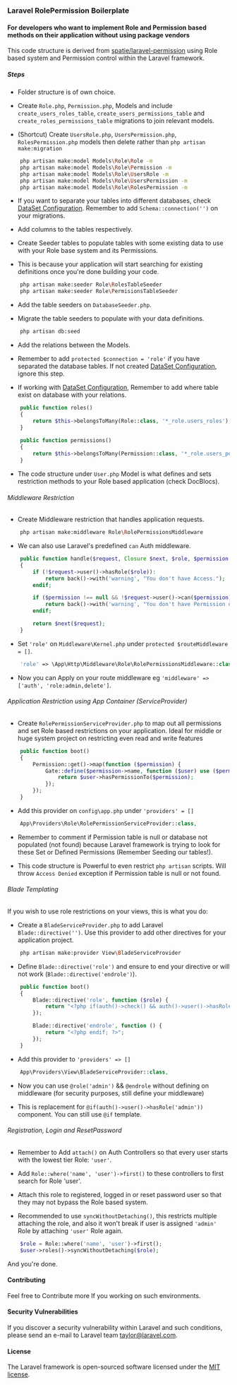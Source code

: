 ### Laravel RolePermission Boilerplate

#### For developers who want to implement Role and Permission based methods on their application without using package vendors

This code structure is derived from [spatie/laravel-permission](https://github.com/spatie/laravel-permission) using Role based system and Permission control within the Laravel framework.

##### Steps

- Folder structure is of own choice.

- Create `Role.php`, `Permission.php`, Models and include `create_users_roles_table`, `create_users_permissions_table` and `create_roles_permissions_table` migrations to join relevant models.

- (Shortcut) Create `UsersRole.php`, `UsersPermission.php`, `RolesPermission.php` models then delete rather than ``php artisan make:migration``

```bash
    php artisan make:model Models\Role\Role -m
    php artisan make:model Models\Role\Permission -m
    php artisan make:model Models\Role\UsersRole -m
    php artisan make:model Models\Role\UsersPermission -m
    php artisan make:model Models\Role\RolesPermission -m

``` 
- If you want to separate your tables into different databases, check [DataSet Configuration](https://github.com/timothykimemia/dataset). Remember to add `Schema::connection('')` on your migrations.

- Add columns to the tables respectively.

- Create Seeder tables to populate tables with some existing data to use with your Role base system and its Permissions.

- This is because your application will start searching for existing definitions once you're done building your code.

```bash
    php artisan make:seeder Role\RolesTableSeeder
    php artisan make:seeder Role\PermisionsTableSeeder
```
- Add the table seeders on `DatabaseSeeder.php`.

- Migrate the table seeders to populate with your data definitions.

```bash
    php artisan db:seed
```
- Add the relations between the Models.

- Remember to add `protected $connection = 'role'` if you have separated the database tables. If not created [DataSet Configuration](https://github.com/timothykimemia/dataset), ignore this step.

- If working with [DataSet Configuration](https://github.com/timothykimemia/dataset), Remember to add where table exist on database with your relations.

```php
    public function roles()
    {
        return $this->belongsToMany(Role::class, '*_role.users_roles');
    }
    
    public function permissions()
    {
        return $this->belongsToMany(Permission::class, '*_role.users_permissions');
    }
```

- The code structure under `User.php` Model is what defines and sets restriction methods to your Role based application (check DocBlocs).

###### Middleware Restriction

- Create Middleware restriction that handles application requests.

```bash
    php artisan make:middleware Role\RolePermissionsMiddleware
```
- We can also use Laravel's predefined `can` Auth middleware.

```php
    public function handle($request, Closure $next, $role, $permission = null)
    {
        if (!$request->user()->hasRole($role)):
            return back()->with('warning', "You don't have Access.");
        endif;

        if ($permission !== null && !$request->user()->can($permission)):
            return back()->with('warning', "You don't have Permission on this Action.");
        endif;

        return $next($request);
    }
```
- Set `'role'` on `Middleware\Kernel.php` under `protected $routeMiddleware = []`.

```php
    'role' => \App\Http\Middleware\Role\RolePermissionsMiddleware::class,
```
- Now you can Apply on your route middleware eg `'middleware' => ['auth', 'role:admin,delete']`.

###### Application Restriction using App Container (ServiceProvider)

- Create `RolePermissionServiceProvider.php` to map out all permissions and set Role based restrictions on your application. Ideal for middle or huge system project on restricting even read and write features

```php
    public function boot()
    {
        Permission::get()->map(function ($permission) {
            Gate::define($permission->name, function ($user) use ($permission) {
                return $user->hasPermissionTo($permission);
            });
        });
    }
```
- Add this provider on `config\app.php` under `'providers' = []`

```php
    App\Providers\Role\RolePermissionServiceProvider::class,
```
- Remember to comment if Permission table is null or database not populated (not found) because Laravel framework is trying to look for these Set or Defined Permissions (Remember Seeding our tables!).

- This code structure is Powerful to even restrict `php artisan` scripts. Will throw `Access Denied` exception if Permission table is null or not found.

###### Blade Templating

If you wish to use role restrictions on your views, this is what you do:

- Create a `BladeServiceProvider.php` to add Laravel `Blade::directive('')`. Use this provider to add other directives for your application project.

```bash
    php artisan make:provider View\BladeServiceProvider
```
- Define `Blade::directive('role')` and ensure to end your directive or will not work (`Blade::directive('endrole')`).

```php
    public function boot()
    {
        Blade::directive('role', function ($role) {
            return "<?php if(auth()->check() && auth()->user()->hasRole({$role})): ?>";
        });

        Blade::directive('endrole', function () {
            return "<?php endif; ?>";
        });
    }
```
- Add this provider to `'providers' => []`

```php
    App\Providers\View\BladeServiceProvider::class,
```

- Now you can use `@role('admin')` && `@endrole` without defining on middleware (for security purposes, still define your middleware)

- This is replacement for `@if(auth()->user()->hasRole('admin'))` component. You can still use `@if` template.

###### Registration, Login and ResetPassword

- Remember to Add `attach()` on Auth Controllers so that every user starts with the lowest tier Role: `'user'`.

- Add `Role::where('name', 'user')->first()` to these controllers to first search for Role 'user'.

- Attach this role to registered, logged in or reset password user so that they may not bypass the Role based system. 

- Recommended to use `syncWithoutDetaching()`, this restricts multiple attaching the role, and also it won't break if user is assigned `'admin'` Role by attaching `'user'` Role again.

```php
    $role = Role::where('name', 'user')->first();
    $user->roles()->syncWithoutDetaching($role);
```

And you're done.

#### Contributing

Feel free to Contribute more If you working on such environments.

#### Security Vulnerabilities

If you discover a security vulnerability within Laravel and such conditions, please send an e-mail to Laravel team [taylor@laravel.com](mailto:taylor@laravel.com).

#### License

The Laravel framework is open-sourced software licensed under the [MIT license](https://opensource.org/licenses/MIT).